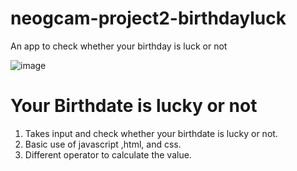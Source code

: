 # neogcam-project2-birthdayluck
An app to check whether your birthday  is luck or not

![image](https://user-images.githubusercontent.com/46194436/133558382-5ada41e9-200f-4420-8c76-93417d34c633.png)


# Your Birthdate is lucky or not

1. Takes input and check whether your birthdate is lucky or not.
2. Basic use of javascript ,html, and  css.
3. Different operator to calculate the value.

